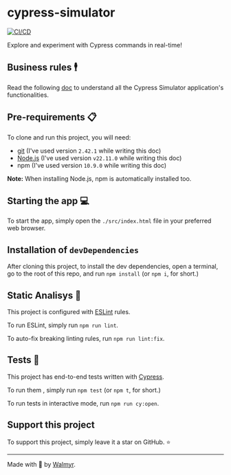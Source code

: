 # cypress-simulator

[![CI/CD](https://github.com/wlsf82/cypress-simulator/actions/workflows/cicd.yml/badge.svg)](https://github.com/wlsf82/cypress-simulator/actions)

Explore and experiment with Cypress commands in real-time!

## Business rules 🕴️

Read the following [doc](./docs/REQUIREMENTS.md) to understand all the Cypress Simulator application's functionalities.

## Pre-requirements 📋

To clone and run this project, you will need:

- [git](https://git-scm.com/downloads) (I've used version `2.42.1` while writing this doc)
- [Node.js](https://nodejs.org/en/) (I've used version `v22.11.0` while writing this doc)
- npm (I've used version `10.9.0` while writing this doc)

**Note:** When installing Node.js, npm is automatically installed too.

## Starting the app 💻

To start the app, simply open the `./src/index.html` file in your preferred web browser.

## Installation of `devDependencies`

After cloning this project, to install the dev dependencies, open a terminal, go to the root of this repo, and run `npm install` (or `npm i`, for short.)

## Static Analisys 🔎

This project is configured with [ESLint](https://eslint.org/) rules.

To run ESLint, simply run `npm run lint`.

To auto-fix breaking linting rules, run `npm run lint:fix`.

## Tests 🧪

This project has end-to-end tests written with [Cypress](https://cypress.io/).

To run them , simply run `npm test` (or `npm t`, for short.)

To run tests in interactive mode, run `npm run cy:open`.

## Support this project

To support this project, simply leave it a star on GitHub. ⭐

___

Made with 🩵 by [Walmyr](https://walmyr.dev).
